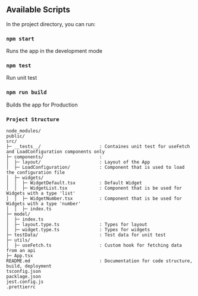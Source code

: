 ## Available Scripts

In the project directory, you can run:

### `npm start`

Runs the app in the development mode

### `npm test`

Run unit test

### `npm run build`

Builds the app for Production

### `Project Structure`

```
node_modules/
public/
src/
├─ __tests__/                      : Containes unit test for useFetch and LoadConfiguration components only
├─ components/                     :
│  ├─ layout/                      : Layout of the App
│  ├─ LoadConfiguration/           : Component that is used to load the configuration file
│  ├─ widgets/
│  │  ├─ WidgetDefault.tsx         : Default Widget
│  │  ├─ WidgetList.tsx            : Component that is be used for Widgets with a type 'list'
│  │  ├─ WidgetNumber.tsx          : Component that is be used for Widgets with a type 'number'
│  │  ├─ index.ts
├─ model/
│  ├─ index.ts
│  ├─ layout.type.ts               : Types for layout
│  ├─ widget.type.ts               : Types for widgets
├─ testData/                       : Test data for unit test
├─ utils/
│  ├─ useFetch.ts                  : Custom hook for fetching data from an api
├─ App.tsx
README.md                          : Documentation for code structure, build, deployment
tsconfig.json
packlage.json
jest.config.js
.prettierrc
```
